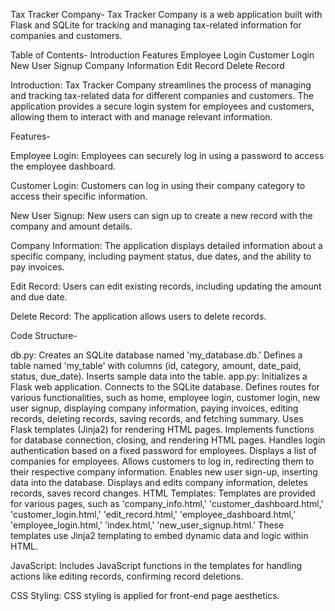 Tax Tracker Company-
Tax Tracker Company is a web application built with Flask and SQLite for tracking and managing tax-related information for companies and customers.

Table of Contents-
Introduction
Features
Employee Login
Customer Login
New User Signup
Company Information
Edit Record
Delete Record

Introduction:
Tax Tracker Company streamlines the process of managing and tracking tax-related data for different companies and customers. The application provides a secure login system for employees and customers, allowing them to interact with and manage relevant information.

Features-

Employee Login:
Employees can securely log in using a password to access the employee dashboard.

Customer Login:
Customers can log in using their company category to access their specific information.

New User Signup:
New users can sign up to create a new record with the company and amount details.

Company Information:
The application displays detailed information about a specific company, including payment status, due dates, and the ability to pay invoices.

Edit Record:
Users can edit existing records, including updating the amount and due date.

Delete Record:
The application allows users to delete records.

Code Structure-

db.py:
Creates an SQLite database named 'my_database.db.'
Defines a table named 'my_table' with columns (id, category, amount, date_paid, status, due_date).
Inserts sample data into the table.
app.py:
Initializes a Flask web application.
Connects to the SQLite database.
Defines routes for various functionalities, such as home, employee login, customer login, new user signup, displaying company information, paying invoices, editing records, deleting records, saving records, and fetching summary.
Uses Flask templates (Jinja2) for rendering HTML pages.
Implements functions for database connection, closing, and rendering HTML pages.
Handles login authentication based on a fixed password for employees.
Displays a list of companies for employees.
Allows customers to log in, redirecting them to their respective company information.
Enables new user sign-up, inserting data into the database.
Displays and edits company information, deletes records, saves record changes.
HTML Templates:
Templates are provided for various pages, such as 'company_info.html,' 'customer_dashboard.html,' 'customer_login.html,' 'edit_record.html,' 'employee_dashboard.html,' 'employee_login.html,' 'index.html,' 'new_user_signup.html.' These templates use Jinja2 templating to embed dynamic data and logic within HTML.

JavaScript:
Includes JavaScript functions in the templates for handling actions like editing records, confirming record deletions.

CSS Styling:
CSS styling is applied for front-end page aesthetics.

